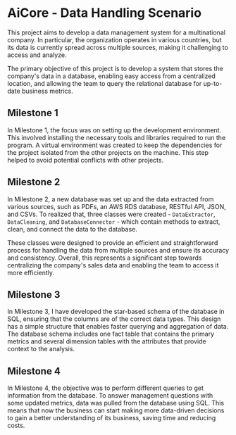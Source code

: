 # AiCore - Data Handling Scenario

This project aims to develop a data management system for a multinational company. In particular, the organization operates in various countries, but its data is currently spread across multiple sources, making it challenging to access and analyze.

The primary objective of this project is to develop a system that stores the company's data in a database, enabling easy access from a centralized location, and allowing the team to query the relational database for up-to-date business metrics.

## Milestone 1
In Milestone 1, the focus was on setting up the development environment. This involved installing the necessary tools and libraries required to run the program. A virtual environment was created to keep the dependencies for the project isolated from the other projects on the machine. This step helped to avoid potential conflicts with other projects.

## Milestone 2
In Milestone 2, a new database was set up and the data extracted from various sources, such as PDFs, an AWS RDS database, RESTful API, JSON, and CSVs. To realized that, three classes were created - `DataExtractor`, `DataCleaning`, and `DatabaseConnector` - which contain methods to extract, clean, and connect the data to the database.

These classes were designed to provide an efficient and straightforward process for handling the data from multiple sources and ensure its accuracy and consistency. Overall, this represents a significant step towards centralizing the company's sales data and enabling the team to access it more efficiently.

## Milestone 3
In Milestone 3, I have developed the star-based schema of the database in SQL, ensuring that the columns are of the correct data types. This design has a simple structure that enables faster querying and aggregation of data. The database schema includes one fact table that contains the primary metrics and several dimension tables with the attributes that provide context to the analysis.

## Milestone 4
In Milestone 4, the objective was to perform different queries to get information from the database. To answer management questions with some updated metrics, data was pulled from the database using SQL. This means that now the business can start making more data-driven decisions to gain a better understanding of its business, saving time and reducing costs.